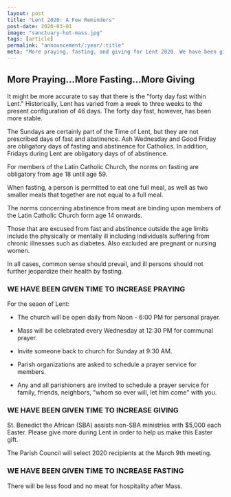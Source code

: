 ```yaml
---
layout: post
title: "Lent 2020: A Few Reminders"
post-date: 2020-03-01
image: "sanctuary-hut-mass.jpg"
tags: [article]
permalink: "announcement/:year/:title"
meta: "More praying, fasting, and giving for Lent 2020. We have been given more time for all three in preparation of Easter."
---
```

## More Praying...More Fasting...More Giving

It might be more accurate to say that there is the "forty day fast within Lent." Historically, Lent has varied from a week to three weeks to the present configuration of 46 days. The forty day fast, however, has been more stable.

The Sundays are certainly part of the Time of Lent, but they are not prescribed days of fast and abstinence. Ash Wednesday and Good Friday are obligatory days of fasting and abstinence for Catholics. In addition, Fridays during Lent are obligatory days of of abstinence.

For members of the Latin Catholic Church, the norms on fasting are obligatory from age 18 until age 59. 

When fasting, a person is permitted to eat one full meal, as well as two smaller meals that together are not equal to a full meal.

The norms concerning abstinence from meat are binding upon members of the Latin Catholic Church form age 14 onwards.

Those that are excused from fast and abstinence outside the age limits include the physically or mentally ill including individuals suffering from chronic illnesses such as diabetes. Also excluded are pregnant or nursing women. 

In all cases, common sense should prevail, and ill persons should not further jeopardize their health by fasting.

### WE HAVE BEEN GIVEN TIME TO INCREASE PRAYING

For the seaon of Lent:
- The church will be open daily from Noon - 6:00 PM for personal prayer.

- Mass will be celebrated every Wednesday at 12:30 PM for communal prayer.

- Invite someone back to church for Sunday at 9:30 AM.

- Parish organizations are asked to schedule a prayer service for members.

- Any and all parishioners are invited to schedule a prayer service for family, friends, neighbors, "whom so ever will, let him come" with you.

### WE HAVE BEEN GIVEN TIME TO INCREASE GIVING

St. Benedict the African (SBA) assists non-SBA ministries with $5,000 each Easter. Please give more during Lent in order to help us make this Easter gift. 

The Parish Council will select 2020 recipients at the March 9th meeting.

### WE HAVE BEEN GIVEN TIME TO INCREASE FASTING

There will be less food and no meat for hospitality after Mass.